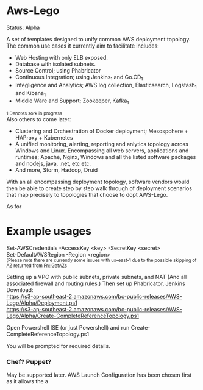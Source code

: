 Aws-Lego
========

Status: Alpha

A set of templates designed to unify common AWS deployment topology. The common use cases it currently aim to facilitate includes:
- Web Hosting with only ELB exposed.
- Database with isolated subnets.
- Source Control; using Phabricator
- Continuous Integration; using Jenkins<sub>1</sub> and Go.CD<sub>1</sub>
- Integligence and Analytics; AWS log collection, Elasticsearch, Logstash<sub>1</sub> and Kibana<sub>1</sub>
- Middle Ware and Support; Zookeeper, Kafka<sub>1</sub>

<sub>1 Denotes sork in progress</sub>  
Also others to come later:
- Clustering and Orchestration of Docker deployment; Mesospohere + HAProxy + Kubernetes
- A unified monitoring, alerting, reporting and anlytics topology across Windows and Linux. Encompassing all web servers, applications and runtimes; Apache, Nginx, Windows and all the listed software packages and nodejs, java, .net, etc etc.
- And more, Storm, Hadoop, Druid


With an all encompassing deployment topology, software vendors would then be able to create step by step walk through of deployment scenarios that map precisely to topologies that choose to dopt AWS-Lego.

As for 


Example usages
==============

Set-AWSCredentials -AccessKey &lt;key&gt; -SecretKey &lt;secret&gt;  
Set-DefaultAWSRegion -Region &lt;region&gt;  
<sub>(Please note there are currently some issues with us-east-1 due to the possible skipping of AZ returned from [Fn::GetAZs](http://docs.aws.amazon.com/AWSCloudFormation/latest/UserGuide/intrinsic-function-reference-getavailabilityzones.html)</sub>

Setting up a VPC with public subnets, private subnets, and NAT (And all associated firewall and routing rules.) Then set up Phabricator, Jenkins  
Download:  
https://s3-ap-southeast-2.amazonaws.com/bc-public-releases/AWS-Lego/Alpha/Deployment.ps1  
https://s3-ap-southeast-2.amazonaws.com/bc-public-releases/AWS-Lego/Alpha/Create-CompleteReferenceTopology.ps1

Open Powershell ISE (or just Powershell) and run Create-CompleteReferenceTopology.ps1

You will be prompted for required details.


<h3>Chef? Puppet?</h3>
May be supported later. AWS Launch Configuration has been chosen first as it allows the a
